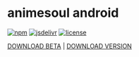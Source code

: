 # animesoul android

[![npm](https://flat.badgen.net/npm/v/animesoul-android/?color=fb3e44)](https://www.npmjs.com/package/animesoul-android)
[![jsdelivr](https://data.jsdelivr.com/v1/package/npm/animesoul-android/badge)](https://www.jsdelivr.com/package/npm/animesoul-android)
[![license](https://img.shields.io/badge/license-GPL%203-blue.svg?style=flat-square)](https://github.com/Anime-Soul/app-release/blob/master/LICENSE)

[DOWNLOAD BETA](https://cdn.jsdelivr.net/gh/Anime-Soul/app-release@master/app-release.apk) |
[DOWNLOAD VERSION](https://cdn.jsdelivr.net/npm/animesoul-android/app-release.apk)
